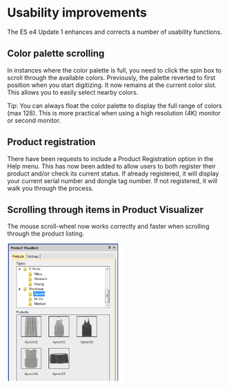# Usability improvements

The ES e4 Update 1 enhances and corrects a number of usability functions.

## Color palette scrolling

In instances where the color palette is full, you need to click the spin box to scroll through the available colors. Previously, the palette reverted to first position when you start digitizing. It now remains at the current color slot. This allows you to easily select nearby colors.

Tip: You can always float the color palette to display the full range of colors (max 128). This is more practical when using a high resolution (4K) monitor or second monitor.

## Product registration

There have been requests to include a Product Registration option in the Help menu. This has now been added to allow users to both register their product and/or check its current status. If already registered, it will display your current serial number and dongle tag number. If not registered, it will walk you through the process.

## Scrolling through items in Product Visualizer

The mouse scroll-wheel now works correctly and faster when scrolling through the product listing.

![ProductVisualizer.png](assets/ProductVisualizer.png)
